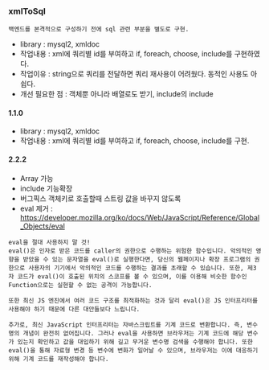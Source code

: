 ### xmlToSql
```
백엔드를 본격적으로 구성하기 전에 sql 관련 부분을 별도로 구현.
```
- library :  mysql2, xmldoc
- 작업내용 :  xml에 쿼리별 id를 부여하고 if, foreach, choose, include를 구현하였다.
- 작업이유 : string으로 쿼리를 전달하면 쿼리 재사용이 어려웠다. 동적인 사용도 아쉽다.
- 개선 필요한 점 : 객체뿐 아니라 배열로도 받기, include의 include

#### 1.1.0
- library :  mysql2, xmldoc
- 작업내용 : xml에 쿼리별 id를 부여하고 if, foreach, choose, include를 구현.

#### 2.2.2
- Array 가능
- include 기능확장
- 버그픽스 객체키로 호출할때 스트링 값을 바꾸지 않도록
- eval 제거 : https://developer.mozilla.org/ko/docs/Web/JavaScript/Reference/Global_Objects/eval
```
eval을 절대 사용하지 말 것!
eval()은 인자로 받은 코드를 caller의 권한으로 수행하는 위험한 함수입니다. 악의적인 영향을 받았을 수 있는 문자열을 eval()로 실행한다면, 당신의 웹페이지나 확장 프로그램의 권한으로 사용자의 기기에서 악의적인 코드를 수행하는 결과를 초래할 수 있습니다. 또한, 제3자 코드가 eval()이 호출된 위치의 스코프를 볼 수 있으며, 이를 이용해 비슷한 함수인 Function으로는 실현할 수 없는 공격이 가능합니다.

또한 최신 JS 엔진에서 여러 코드 구조를 최적화하는 것과 달리 eval()은 JS 인터프리터를 사용해야 하기 때문에 다른 대안들보다 느립니다.

추가로, 최신 JavaScript 인터프리터는 자바스크립트를 기계 코드로 변환합니다. 즉, 변수명의 개념이 완전히 없어집니다. 그러나 eval을 사용하면 브라우저는 기계 코드에 해당 변수가 있는지 확인하고 값을 대입하기 위해 길고 무거운 변수명 검색을 수행해야 합니다. 또한 eval()을 통해 자료형 변경 등 변수에 변화가 일어날 수 있으며, 브라우저는 이에 대응하기 위해 기계 코드를 재작성해야 합니다.
```

